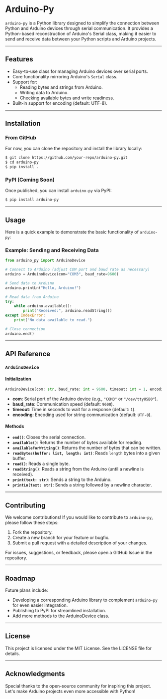 # Arduino-Py

`arduino-py` is a Python library designed to simplify the connection between Python and Arduino devices through serial communication. It provides a Python-based reconstruction of Arduino's Serial class, making it easier to send and receive data between your Python scripts and Arduino projects.

---

## Features

- Easy-to-use class for managing Arduino devices over serial ports.
- Core functionality mirroring Arduino's `Serial` class.
- Support for:
  - Reading bytes and strings from Arduino.
  - Writing data to Arduino.
  - Checking available bytes and write readiness.
- Built-in support for encoding (default: UTF-8).

---

## Installation

### From GitHub
For now, you can clone the repository and install the library locally:

```bash
$ git clone https://github.com/your-repo/arduino-py.git
$ cd arduino-py
$ pip install .
```

### PyPI (Coming Soon)
Once published, you can install `arduino-py` via PyPI:

```bash
$ pip install arduino-py
```

---

## Usage

Here is a quick example to demonstrate the basic functionality of `arduino-py`:

### Example: Sending and Receiving Data
```python
from arduino_py import ArduinoDevice

# Connect to Arduino (adjust COM port and baud rate as necessary)
arduino = ArduinoDevice(com="COM3", baud_rate=9600)

# Send data to Arduino
arduino.printLn("Hello, Arduino!")

# Read data from Arduino
try:
    while arduino.available():
        print("Received:", arduino.readString())
except IndexError:
    print("No data available to read.")

# Close connection
arduino.end()
```

---

## API Reference

### `ArduinoDevice`
#### Initialization
```python
ArduinoDevice(com: str, baud_rate: int = 9600, timeout: int = 1, encoding: str = "utf-8")
```
- **com**: Serial port of the Arduino device (e.g., `"COM3"` or `"/dev/ttyUSB0"`).
- **baud_rate**: Communication speed (default: `9600`).
- **timeout**: Time in seconds to wait for a response (default: `1`).
- **encoding**: Encoding used for string communication (default: `UTF-8`).

#### Methods
- **`end()`**: Closes the serial connection.
- **`available()`**: Returns the number of bytes available for reading.
- **`availableForWriting()`**: Returns the number of bytes that can be written.
- **`readBytes(buffer: list, length: int)`**: Reads `length` bytes into a given buffer.
- **`read()`**: Reads a single byte.
- **`readString()`**: Reads a string from the Arduino (until a newline is received).
- **`print(text: str)`**: Sends a string to the Arduino.
- **`printLn(text: str)`**: Sends a string followed by a newline character.

---

## Contributing
We welcome contributions! If you would like to contribute to `arduino-py`, please follow these steps:

1. Fork the repository.
2. Create a new branch for your feature or bugfix.
3. Submit a pull request with a detailed description of your changes.

For issues, suggestions, or feedback, please open a GitHub Issue in the repository.

---

## Roadmap
Future plans include:
- Developing a corresponding Arduino library to complement `arduino-py` for even easier integration.
- Publishing to PyPI for streamlined installation.
- Add more methods to the ArduinoDevice class.

---

## License
This project is licensed under the MIT License. See the LICENSE file for details.

---

## Acknowledgments
Special thanks to the open-source community for inspiring this project. Let's make Arduino projects even more accessible with Python!

